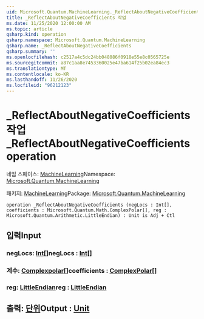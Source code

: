```yaml
---
uid: Microsoft.Quantum.MachineLearning._ReflectAboutNegativeCoefficients
title: _ReflectAboutNegativeCoefficients 작업
ms.date: 11/25/2020 12:00:00 AM
ms.topic: article
qsharp.kind: operation
qsharp.namespace: Microsoft.Quantum.MachineLearning
qsharp.name: _ReflectAboutNegativeCoefficients
qsharp.summary: ''
ms.openlocfilehash: c2517a4c5dc24bb048086f0918e55e8c0565725e
ms.sourcegitcommit: a87c1aa8e7453360025e47ba614f25b02ea84ec3
ms.translationtype: MT
ms.contentlocale: ko-KR
ms.lasthandoff: 11/26/2020
ms.locfileid: "96212123"
---
```

# <a name="_reflectaboutnegativecoefficients-operation"></a><span data-ttu-id="426e1-102">_ReflectAboutNegativeCoefficients 작업</span><span class="sxs-lookup"><span data-stu-id="426e1-102">_ReflectAboutNegativeCoefficients operation</span></span>

<span data-ttu-id="426e1-103">네임 스페이스: [MachineLearning](xref:Microsoft.Quantum.MachineLearning)</span><span class="sxs-lookup"><span data-stu-id="426e1-103">Namespace: [Microsoft.Quantum.MachineLearning](xref:Microsoft.Quantum.MachineLearning)</span></span>

<span data-ttu-id="426e1-104">패키지: [MachineLearning](https://nuget.org/packages/Microsoft.Quantum.MachineLearning)</span><span class="sxs-lookup"><span data-stu-id="426e1-104">Package: [Microsoft.Quantum.MachineLearning](https://nuget.org/packages/Microsoft.Quantum.MachineLearning)</span></span>




```qsharp
operation _ReflectAboutNegativeCoefficients (negLocs : Int[], coefficients : Microsoft.Quantum.Math.ComplexPolar[], reg : Microsoft.Quantum.Arithmetic.LittleEndian) : Unit is Adj + Ctl
```


## <a name="input"></a><span data-ttu-id="426e1-105">입력</span><span class="sxs-lookup"><span data-stu-id="426e1-105">Input</span></span>

### <a name="neglocs--int"></a><span data-ttu-id="426e1-106">negLocs: [Int](xref:microsoft.quantum.lang-ref.int)[]</span><span class="sxs-lookup"><span data-stu-id="426e1-106">negLocs : [Int](xref:microsoft.quantum.lang-ref.int)[]</span></span>




### <a name="coefficients--complexpolar"></a><span data-ttu-id="426e1-107">계수: [Complexpolar](xref:Microsoft.Quantum.Math.ComplexPolar)[]</span><span class="sxs-lookup"><span data-stu-id="426e1-107">coefficients : [ComplexPolar](xref:Microsoft.Quantum.Math.ComplexPolar)[]</span></span>




### <a name="reg--littleendian"></a><span data-ttu-id="426e1-108">reg: [LittleEndian](xref:Microsoft.Quantum.Arithmetic.LittleEndian)</span><span class="sxs-lookup"><span data-stu-id="426e1-108">reg : [LittleEndian](xref:Microsoft.Quantum.Arithmetic.LittleEndian)</span></span>





## <a name="output--unit"></a><span data-ttu-id="426e1-109">출력: [단위](xref:microsoft.quantum.lang-ref.unit)</span><span class="sxs-lookup"><span data-stu-id="426e1-109">Output : [Unit](xref:microsoft.quantum.lang-ref.unit)</span></span>

